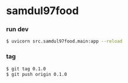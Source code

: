# samdul97food

### run dev
```bash
$ uvicorn src.samdul97food.main:app --reload
```

### tag
```bash
$ git tag 0.1.0
$ git push origin 0.1.0
```

